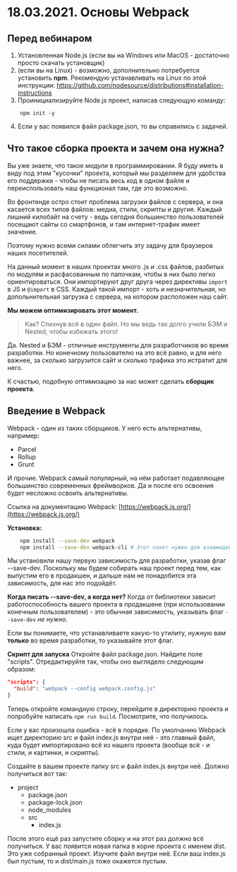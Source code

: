 # 18.03.2021. Основы Webpack

## Перед вебинаром
1. Установленная Node.js (если вы на Windows или MacOS - достаточно просто скачать установщик)
2. (если вы на Linux) - возможно, дополнительно потребуется установить **npm**. Рекомендую устанавливать на Linux по этой инструкции: https://github.com/nodesource/distributions#installation-instructions
3. Проинициализируйте Node.js проект, написав следующую команду: 

```
    npm init -y
```
4. Если у вас появился файл package.json, то вы справились с задачей.

## Что такое сборка проекта и зачем она нужна? 
Вы уже знаете, что такое *модули* в программировании. Я буду иметь в виду под этим "кусочки" проекта, который мы разделяем для удобства его поддержки - чтобы не писать весь код в одном файле и переиспользовать наш функционал там, где это возможно.

Во фронтенде остро стоит проблема загрузки файлов с сервера, и она касается всех типов файлов: медиа, стили, скрипты и другие. Каждый лишний килобайт на счету - ведь сегодня большинство пользователей посещают сайты со смартфонов, и там интернет-трафик имеет значение. 

Поэтому нужно всеми силами облегчить эту задачу для браузеров наших посетителей.

На данный момент в наших проектах много .js и .css файлов, разбитых по модулям и расфасованным по папочкам, чтобы в них было легко ориентироваться. Они импортируют друг друга через директивы `import` в JS и `@import` в CSS. Каждый такой импорт - хоть и незначительная, но допольнительная загрузка с сервера, на котором расположен наш сайт.

**Мы можем оптимизировать этот момент.**
> Как? 
> Спихнув всё в один файл. 
> Но мы ведь так долго учили БЭМ и Nested, чтобы избежать этого!

Да. Nested и БЭМ - отличные инструменты для разработчиков во время разработки. Но конечному пользователю на это всё равно, и для него важнее, за сколько загрузится сайт и сколько трафика это истратит для него. 

К счастью, подобную оптимизацию за нас может сделать **сборщик проекта**.

## Введение в Webpack
Webpack - один из таких сборщиков. У него есть альтернативы, например: 
- Parcel
- Rollup
- Grunt

И прочие. Webpack самый популярный, на нём работает подавляющее большинство современных фреймворков. Да и после его освоения будет несложно освоить альтернативы.

Ссылка на документацию Webpack: [https://webpack.js.org/](https://webpack.js.org/)

**Установка:**
```bash
    npm install --save-dev webpack 
    npm install --save-dev webpack-cli # Этот пакет нужен для взаимодействия через командную строку
```

Мы установили нашу первую зависимость для разработки, указав флаг --save-dev. Поскольку мы будем собирать наш проект перед тем, как выпустим его в продакшен, и дальше нам не понадобится эта зависимость, для нас это подойдёт.

**Когда писать --save-dev, а когда нет?**
Когда от библиотеки зависит работоспособность вашего проекта в продакшене (при использовании конечным пользователем) - это обычная зависимость, указывать флаг `--save-dev` *не нужно.*

Если вы понимаете, что устанавливаете какую-то утилиту, нужную вам **только** во время разработки, то указывайте этот флаг. 

**Скрипт для запуска**
Откройте файл package.json. Найдите поле "scripts". Отредактируйте так, чтобы оно выглядело следующим образом: 

```json
"scripts": {
  "build": "webpack --config webpack.config.js"
}
```

Теперь откройте командную строку, перейдите в директорию проекта и попробуйте написать `npm run build`. Посмотрите, что получилось.

Если у вас произошла ошибка - всё в порядке. По умолчанию Webpack ищет директорию src и файл index.js внутри неё - это главный файл, куда будет импортировано всё из нашего проекта (вообще всё - и стили, и картинки, и скрипты). 

Создайте в вашем проекте папку src и файл index.js внутри неё. Должно получиться вот так: 

- project
    - package.json
    - package-lock.json
    - node_modules
    - src 
        - index.js

После этого ещё раз запустите сборку и на этот раз должно всё получиться. У вас появится новая папка в корне проекта с именем dist. Это уже собранный проект. Изучите файл внутри неё. 
Если ваш index.js был пустым, то и dist/main.js тоже окажется пустым. 